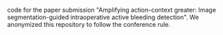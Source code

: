 code for the paper submission "Amplifying action-context greater: Image segmentation-guided intraoperative active bleeding detection".
We anonymized this repository to follow the conference rule.
